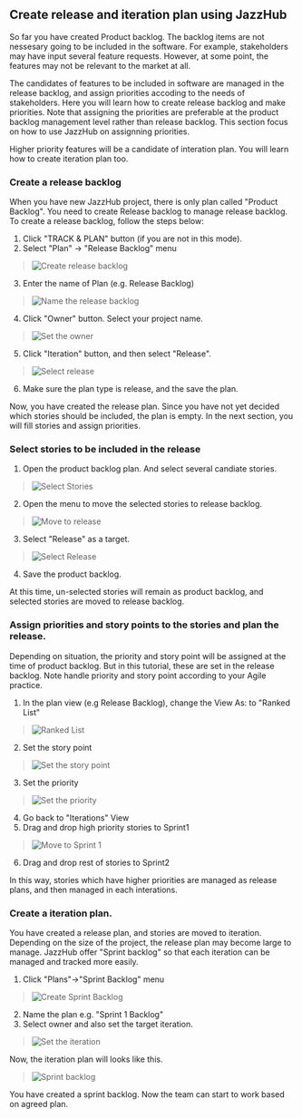 ## Create release and iteration plan using JazzHub

So far you have created Product backlog. The backlog items are not nessesary
going to be included in the software. For example, stakeholders may have
input several feature requests. However, at some point, the features
may not be relevant to the market at all. 

The candidates of features to be included in software 
are managed in the release backlog, and
assign priorities accoding to the needs of stakeholders. Here you
will learn how to create release backlog and make priorities.
Note that assigning the priorities are preferable at the
product backlog management level rather than release backlog.
This section focus on how to use JazzHub on assignning 
priorities.

Higher priority features will be a candidate of interation plan.
You will learn how to create iteration plan too.

### Create a release backlog

When you have new JazzHub project, there is only plan called "Product Backlog". 
You need to create Release backlog to manage release backlog. To create
a release backlog, follow the steps below:

1. Click "TRACK & PLAN" button (if you are not in this mode).
2. Select "Plan" -> "Release Backlog" menu
>  ![Create release backlog](../images/trackplan/releaseplan.createreleasebacklog.png)
3. Enter the name of Plan (e.g. Release Backlog)
>  ![Name the release backlog](../images/trackplan/releaseplan.setplanname.png)
4. Click "Owner" button. Select your project name.
>  ![Set the owner](../images/trackplan/releaseplan.setowner.png)
5. Click "Iteration" button, and then select "Release".
>  ![Select release](../images/trackplan/releaseplan.selectrelease.png)
6. Make sure the plan type is release, and the save the plan.


Now, you have created the release plan. Since you have not yet decided 
which stories should be included, the plan is empty. In the next section,
you will fill stories and assign priorities.

### Select stories to be included in the release

1. Open the product backlog plan. And select several candiate stories.
>  ![Select Stories](../images/trackplan/releaseplan.selectstories.png)
2. Open the menu to move the selected stories to release backlog.
>  ![Move to release](../images/trackplan/releaseplan.movetoreleaseplan.png)
3. Select "Release" as a target.
>  ![Select Release](../images/trackplan/releaseplan.selectrelease.png)
4. Save the product backlog.


At this time, un-selected stories will remain as product backlog, and 
selected stories are moved to release backlog.


### Assign priorities and story points to the stories and plan the release.

Depending on situation, the priority and story point will be assigned at the 
time of product backlog. But in this tutorial, these are set in the release
backlog. Note handle priority and story point according to your Agile 
practice. 

1. In the plan view (e.g Release Backlog), change the View As: to "Ranked List"
>  ![Ranked List](../images/trackplan/releaseplan.rankedlist.png)
2. Set the story point
>  ![Set the story point](../images/trackplan/releaseplan.assignstorypoint.png)
3. Set the priority
>  ![Set the priority](../images/trackplan/releaseplan.setpriority.png)
4. Go back to "Iterations" View
5. Drag and drop high priority stories to Sprint1
>  ![Move to Sprint 1](../images/trackplan/releaseplan.draganddropstories.png)
6. Drag and drop rest of stories to Sprint2

In this way, stories which have higher priorities are managed as release plans,
and then managed in each interations. 


### Create a iteration plan.

You have created a release plan, and stories are moved to iteration.
Depending on the size of the project, the release plan may become
large to manage. JazzHub offer "Sprint backlog" so that each iteration
can be managed and tracked more easily. 

1. Click "Plans"->"Sprint Backlog" menu
>  ![Create Sprint Backlog](../images/trackplan/releaseplan.createsprintbacklog.png)
2. Name the plan e.g. "Sprint 1 Backlog"
3. Select owner and also set the target iteration.
>  ![Set the iteration](../images/trackplan/releaseplan.selectsprint.png)

Now, the iteration plan will looks like this.

>  ![Sprint backlog](../images/trackplan/releaseplan.sprintbacklog.png)


You have created a sprint backlog. Now the team can start to work
based on agreed plan.



